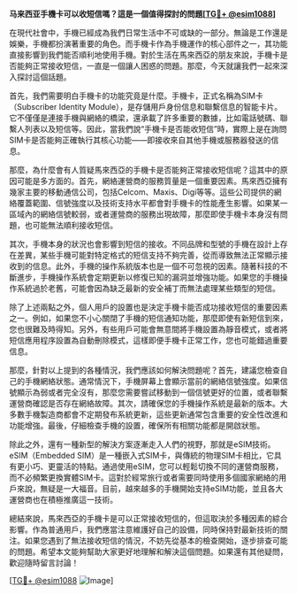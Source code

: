 **马来西亚手機卡可以收短信嗎？這是一個值得探討的問題[[TG💪+ @esim1088](https://t.me/s/esim1088)]**

在現代社會中，手機已經成為我們日常生活中不可或缺的一部分。無論是工作還是娛樂，手機都扮演著重要的角色。而手機卡作為手機運作的核心部件之一，其功能直接影響到我們能否順利地使用手機。對於生活在馬來西亞的朋友來說，手機卡是否能夠正常接收短信，一直是一個讓人困惑的問題。那麼，今天就讓我們一起來深入探討這個話題。

首先，我們需要明白手機卡的功能究竟是什麼。手機卡，正式名稱為SIM卡（Subscriber Identity Module），是存儲用戶身份信息和聯繫信息的智能卡片。它不僅僅是連接手機與網絡的橋梁，還承載了許多重要的數據，比如電話號碼、聯繫人列表以及短信等。因此，當我們說“手機卡是否能收短信”時，實際上是在詢問SIM卡是否能夠正確執行其核心功能——即接收來自其他手機或服務器發送的信息。

那麼，為什麼會有人質疑馬來西亞的手機卡是否能夠正常接收短信呢？這其中的原因可能是多方面的。首先，網絡運營商的服務質量是一個重要因素。馬來西亞擁有幾家主要的移動通信公司，包括Celcom、Maxis、Digi等等。這些公司提供的網絡覆蓋範圍、信號強度以及技術支持水平都會對手機卡的性能產生影響。如果某一區域內的網絡信號較弱，或者運營商的服務出現故障，那麼即使手機卡本身沒有問題，也可能無法順利接收短信。

其次，手機本身的狀況也會影響到短信的接收。不同品牌和型號的手機在設計上存在差異，某些手機可能對特定格式的短信支持不夠完善，從而導致無法正常顯示接收到的信息。此外，手機的操作系統版本也是一個不可忽視的因素。隨著科技的不斷進步，手機操作系統會定期更新以修復已知的漏洞並增強功能。如果您的手機操作系統過於老舊，可能會因為缺乏最新的安全補丁而無法處理某些類型的短信。

除了上述兩點之外，個人用戶的設置也是決定手機卡能否成功接收短信的重要因素之一。例如，如果您不小心關閉了手機的短信通知功能，那麼即使有新短信到來，您也很難及時得知。另外，有些用戶可能會無意間將手機設置為靜音模式，或者將短信應用程序設置為自動刪除模式，這樣即便手機卡正常工作，您也可能錯過重要信息。

那麼，針對以上提到的各種情況，我們應該如何解決問題呢？首先，建議您檢查自己的手機網絡狀態。通常情況下，手機屏幕上會顯示當前的網絡信號強度。如果信號顯示為弱或者完全沒有，那麼您需要嘗試移動到一個信號更好的位置，或者聯繫運營商確認是否存在網絡故障。其次，請確保您的手機操作系統是最新的版本。大多數手機製造商都會不定期發布系統更新，這些更新通常包含重要的安全性改進和功能增強。最後，仔細檢查手機的設置，確保所有相關功能都是開啟狀態。

除此之外，還有一種新型的解決方案逐漸走入人們的視野，那就是eSIM技術。eSIM（Embedded SIM）是一種嵌入式SIM卡，與傳統的物理SIM卡相比，它具有更小巧、更靈活的特點。通過使用eSIM，您可以輕鬆切換不同的運營商服務，而不必頻繁更換實體SIM卡。這對於經常旅行或者需要同時使用多個國家網絡的用戶來說，無疑是一大福音。目前，越來越多的手機開始支持eSIM功能，並且各大運營商也在積極推廣這一技術。

總結來說，馬來西亞的手機卡是可以正常接收短信的，但這取決於多種因素的綜合影響。作為普通用戶，我們應當注意維護好自己的設備，同時保持對最新技術的關注。如果您遇到了無法接收短信的情況，不妨先從基本的檢查開始，逐步排查可能的問題。希望本文能夠幫助大家更好地理解和解決這個問題。如果還有其他疑問，歡迎隨時留言討論！

[[TG💪+ @esim1088](https://t.me/s/esim1088) ![Image](https://i.postimg.cc/4NQfJmqS/Snipaste-2025-05-13-00-14-12.png)]